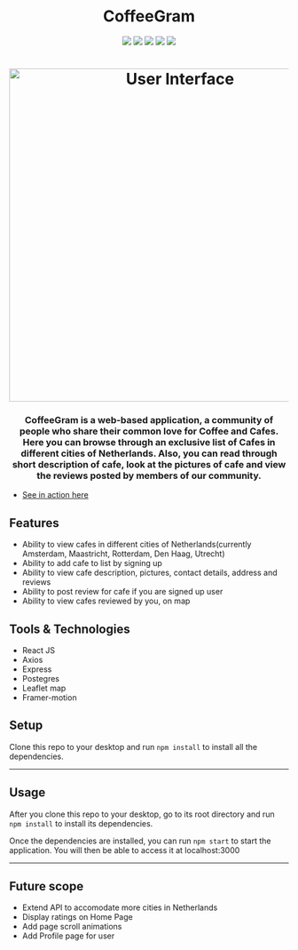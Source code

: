 <h1 align="center">CoffeeGram</h1>
<p align="center">
<img src="https://img.shields.io/badge/React-17.0.2-brightgreen.svg" >
<img src="https://img.shields.io/badge/npm-v7.0.0-blue.svg">
<img src="https://img.shields.io/badge/axios-v0.21.1-orange.svg">
<img src="https://img.shields.io/badge/React%20Leaflet-v1.7.1-blue">
<img src="https://img.shields.io/badge/Framer--motion-v4.1.17-red">
</p>
<h1 align="center">
	<img
		width="600"
		alt="User Interface"
		src="">
</h1>
<h3 align="center">CoffeeGram is a web-based application, a community of people who share their common love for Coffee and Cafes. Here you can browse through an exclusive list of Cafes in different cities of Netherlands. Also, you can read through short description of cafe, look at the pictures of cafe and view the reviews posted by members of our community.
</h3>


- [See in action here]()

## Features
- Ability to view cafes in different cities of Netherlands(currently Amsterdam, Maastricht, Rotterdam, Den Haag, Utrecht)
- Ability to add cafe to list by signing up 
- Ability to view cafe description, pictures, contact details, address and reviews
- Ability to post review for cafe if you are signed up user
- Ability to view cafes reviewed by you, on map

## Tools & Technologies
- React JS
- Axios
- Express 
- Postegres
- Leaflet map
- Framer-motion

## Setup
Clone this repo to your desktop and run `npm install` to install all the dependencies.

---

## Usage
After you clone this repo to your desktop, go to its root directory and run `npm install` to install its dependencies.

Once the dependencies are installed, you can run  `npm start` to start the application. You will then be able to access it at localhost:3000


---

## Future scope

- Extend API to accomodate more cities in Netherlands
- Display ratings on Home Page
- Add page scroll animations
- Add Profile page for user